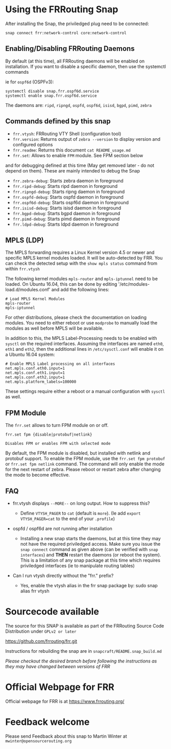Using the FRRouting Snap
===============================

After installing the Snap, the priviledged plug need to be connected:

    snap connect frr:network-control core:network-control

Enabling/Disabling FRRouting Daemons
-------------------------------------------

By default (at this time), all FRRouting daemons will be enabled
on installation. If you want to disable a specific daemon, then use 
the systemctl commands

ie for `ospf6d` (OSPFv3):

    systemctl disable snap.frr.ospf6d.service
    systemctl enable snap.frr.ospf6d.service

The daemons are: `ripd`, `ripngd`, `ospfd`, `ospf6d`, `isisd`, `bgpd`, 
`pimd`, `zebra`

Commands defined by this snap
-----------------------------

- `frr.vtysh`:
	FRRouting VTY Shell (configuration tool)
- `frr.version`:
	Returns output of `zebra --version` to display version and configured 
	options
- `frr.readme`:
	Returns this document `cat README_usage.md`
- `frr.set`:
	Allows to enable `FPM` module. See FPM section below

and for debugging defined at this time (May get removed later - do not 
depend on them). These are mainly intended to debug the Snap

- `frr.zebra-debug`:
	Starts zebra daemon in foreground
- `frr.ripd-debug`:
	Starts ripd daemon in foreground
- `frr.ripngd-debug`:
	Starts ripng daemon in foreground
- `frr.ospfd-debug`:
	Starts ospfd daemon in foreground
- `frr.ospf6d-debug`:
	Starts ospf6d daemon in foreground
- `frr.isisd-debug`:
	Starts isisd daemon in foreground
- `frr.bgpd-debug`:
	Starts bgpd daemon in foreground
- `frr.pimd-debug`:
	Starts pimd daemon in foreground
- `frr.ldpd-debug`:
    Starts ldpd daemon in foreground

MPLS (LDP)
----------
The MPLS forwarding requires a Linux Kernel version 4.5 or newer and
specific MPLS kernel modules loaded. It will be auto-detected by
FRR. You can check the detected setup with the `show mpls status`
command from within `frr.vtysh`

The following kernel modules `mpls-router` and `mpls-iptunnel`
need to be loaded. On Ubuntu 16.04, this can be done by editing 
'/etc/modules-load.d/modules.conf' and add the following lines:

	# Load MPLS Kernel Modules
	mpls-router
	mpls-iptunnel

For other distributions, please check the documentation on loading
modules. You need to either reboot or use `modprobe` to manually load
the modules as well before MPLS will be available.

In addition to this, the MPLS Label-Processing needs to be enabled
with `sysctl` on the required interfaces. Assuming the interfaces
are named `eth0`, `eth1` and `eth2`, then the additional lines in
`/etc/sysctl.conf` will enable it on a Ubuntu 16.04 system:

	# Enable MPLS Label processing on all interfaces
	net.mpls.conf.eth0.input=1
	net.mpls.conf.eth1.input=1
	net.mpls.conf.eth2.input=1
	net.mpls.platform_labels=100000

These settings require either a reboot or a manual configuration with
`sysctl` as well.

FPM Module
----------
The `frr.set` allows to turn FPM module on or off.

    frr.set fpm {disable|protobuf|netlink}
    
    Disables FPM or enables FPM with selected mode

By default, the FPM module is disabled, but installed with netlink and
protobuf support. To enable the FPM module, use the `frr.set fpm protobuf`
or `frr.set fpm netlink` command. The command will only enable the mode
for the next restart of zebra. Please reboot or restart zebra after
changing the mode to become effective.

FAQ
---
- frr.vtysh displays `--MORE--` on long output. How to suppress this?
    - Define `VTYSH_PAGER` to `cat` (default is `more`). (Ie add 
      `export VTYSH_PAGER=cat` to the end of your `.profile`)

- ospfd / ospf6d are not running after installation
    - Installing a new snap starts the daemons, but at this time they
      may not have the required priviledged access. Make sure you 
      issue the `snap connect` command as given above (can be verified
      with `snap interfaces`) and **THEN** restart the daemons (or
      reboot the system). 
      This is a limitation of any snap package at this time which
      requires priviledged interfaces (ie to manipulate routing tables)

- Can I run vtysh directly without the "frr." prefix?
    - Yes, enable the vtysh alias in the frr snap package by:
      sudo snap alias frr vtysh
	
Sourcecode available
====================

The source for this SNAP is available as part of the FRRouting
Source Code Distribution under `GPLv2 or later`

<https://github.com/frrouting/frr.git>

Instructions for rebuilding the snap are in `snapcraft/README.snap_build.md`

*Please checkout the desired branch before following the instructions
as they may have changed between versions of FRR*

Official Webpage for FRR
========================

Official webpage for FRR is at <https://www.frrouting.org/>

Feedback welcome
================

Please send Feedback about this snap to Martin Winter at 
`mwinter@opensourcerouting.org`
